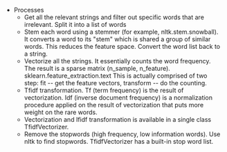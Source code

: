 * Processes
  * Get all the relevant strings and filter out specific words that are irrelevant. Split it into a list of words
  * Stem each word using a stemmer (for example, nltk.stem.snowball). It converts a word to its "stem" which is shared a group of similar words. This reduces the feature space. Convert the word list back to a string.
  * Vectorize all the strings. It essentially counts the word frequency. The result is a sparse matrix (n_sample, n_feature). sklearn.feature_extraction.text This is actually comprised of two step: fit -- get the feature vectors, transform -- do the counting.
  * Tfidf transformation. Tf (term frequency) is the result of vectorization. Idf (inverse document frequency) is a normalization procedure applied on the result of vectorization that puts more weight on the rare words.
  * Vectorization and Ifidf transformation is available in a single class TfidfVectorizer.
  * Remove the stopwords (high frequency, low information words). Use nltk to find stopwords. TfidfVectorizer has a built-in stop word list.
